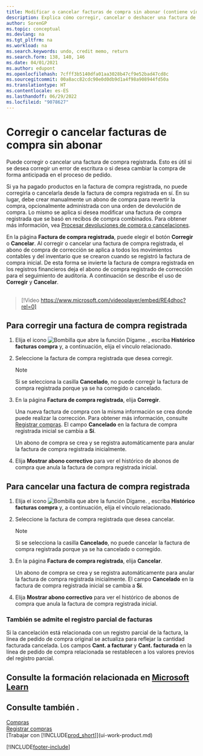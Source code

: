 ```yaml
---
title: Modificar o cancelar facturas de compra sin abonar (contiene vídeo)
description: Explica cómo corregir, cancelar o deshacer una factura de compra registrada y crear automáticamente un abono de compra.
author: SorenGP
ms.topic: conceptual
ms.devlang: na
ms.tgt_pltfrm: na
ms.workload: na
ms.search.keywords: undo, credit memo, return
ms.search.form: 138, 140, 146
ms.date: 04/01/2021
ms.author: edupont
ms.openlocfilehash: 7cfff3b5140dfa01aa3028b47cf9e52bad47cd8c
ms.sourcegitcommit: 00a8acc82cdc90e0d0db9d1a4f98a908944fd50a
ms.translationtype: HT
ms.contentlocale: es-ES
ms.lasthandoff: 06/29/2022
ms.locfileid: "9078627"
---
```

# <a name="correct-or-cancel-unpaid-purchase-invoices"></a>Corregir o cancelar facturas de compra sin abonar

Puede corregir o cancelar una factura de compra registrada. Esto es útil si se desea corregir un error de escritura o si desea cambiar la compra de forma anticipada en el proceso de pedido.

Si ya ha pagado productos en la factura de compra registrada, no puede corregirla o cancelarla desde la factura de compra registrada en sí. En su lugar, debe crear manualmente un abono de compra para revertir la compra, opcionalmente administrada con una orden de devolución de compra. Lo mismo se aplica si desea modificar una factura de compra registrada que se basó en recibos de compra combinados. Para obtener más información, vea [Procesar devoluciones de compra o cancelaciones](purchasing-how-process-purchase-returns-cancellations.md).

En la página **Factura de compra registrada**, puede elegir el botón **Corregir** o **Cancelar**. Al corregir o cancelar una factura de compra registrada, el abono de compra de corrección se aplica a todos los movimientos contables y del inventario que se crearon cuando se registró la factura de compra inicial. De esta forma se invierte la factura de compra registrada en los registros financieros deja el abono de compra registrado de corrección para el seguimiento de auditoria. A continuación se describe el uso de **Corregir** y **Cancelar**.
<br><br>
> [!Video https://www.microsoft.com/videoplayer/embed/RE4dhoc?rel=0]

## <a name="to-correct-a-posted-purchase-invoice"></a>Para corregir una factura de compra registrada

1. Elija el icono ![Bombilla que abre la función Dígame.](media/ui-search/search_small.png "Dígame qué desea hacer") , escriba **Histórico facturas compra** y, a continuación, elija el vínculo relacionado.  
2. Seleccione la factura de compra registrada que desea corregir.  

    > [!NOTE]  
    >   Si se selecciona la casilla **Cancelado**, no puede corregir la factura de compra registrada porque ya se ha corregido o cancelado.
3. En la página **Factura de compra registrada**, elija **Corregir**.

    Una nueva factura de compra con la misma información se crea donde puede realizar la corrección. Para obtener más información, consulte [Registrar compras](purchasing-how-record-purchases.md). El campo **Cancelado** en la factura de compra registrada inicial se cambia a **Sí**.

    Un abono de compra se crea y se registra automáticamente para anular la factura de compra registrada inicialmente.
4. Elija **Mostrar abono correctivo** para ver el histórico de abonos de compra que anula la factura de compra registrada inicial.

## <a name="to-cancel-a-posted-purchase-invoice"></a>Para cancelar una factura de compra registrada

1. Elija el icono ![Bombilla que abre la función Dígame.](media/ui-search/search_small.png "Dígame qué desea hacer") , escriba **Histórico facturas compra** y, a continuación, elija el vínculo relacionado.  
2. Seleccione la factura de compra registrada que desea cancelar.

    > [!NOTE]  
    >   Si se selecciona la casilla **Cancelado**, no puede cancelar la factura de compra registrada porque ya se ha cancelado o corregido.
3. En la página **Factura de compra registrada**, elija **Cancelar**.

    Un abono de compra se crea y se registra automáticamente para anular la factura de compra registrada inicialmente. El campo **Cancelado** en la factura de compra registrada inicial se cambia a **Sí**.
4. Elija **Mostrar abono correctivo** para ver el histórico de abonos de compra que anula la factura de compra registrada inicial.

### <a name="partial-invoice-posting-also-supported"></a>También se admite el registro parcial de facturas

Si la cancelación está relacionada con un registro parcial de la factura, la línea de pedido de compra original se actualiza para reflejar la cantidad facturada cancelada. Los campos **Cant. a facturar** y **Cant. facturada** en la línea de pedido de compra relacionada se restablecen a los valores previos del registro parcial.

## <a name="see-related-training-at-microsoft-learn"></a>Consulte la formación relacionada en [Microsoft Learn](/learn/modules/receive-invoice-dynamics-d365-business-central/)

## <a name="see-also"></a>Consulte también .

[Compras](purchasing-manage-purchasing.md)  
[Registrar compras](purchasing-how-record-purchases.md)  
[Trabajar con [!INCLUDE[prod_short](includes/prod_short.md)]](ui-work-product.md)


[!INCLUDE[footer-include](includes/footer-banner.md)]